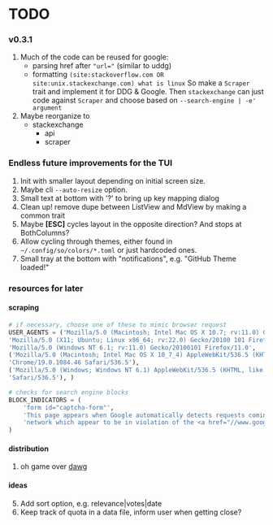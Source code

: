 # TODO

### v0.3.1
1. Much of the code can be reused for google:
    * parsing href after `"url="` (similar to uddg)
    * formatting `(site:stackoverflow.com OR site:unix.stackexchange.com) what is linux`
  So make a `Scraper` trait and implement it for DDG & Google. Then
  `stackexchange` can just code against `Scraper` and choose based on
  `--search-engine | -e' argument`
2. Maybe reorganize to
   - stackexchange
     - api
     - scraper

### Endless future improvements for the TUI
1. Init with smaller layout depending on initial screen size.
2. Maybe cli `--auto-resize` option.
3. Small text at bottom with '?' to bring up key mapping dialog
4. Clean up! remove dupe between ListView and MdView by making a common trait
5. Maybe **[ESC]** cycles layout in the opposite direction? And stops at
   BothColumns?
6. Allow cycling through themes, either found in `~/.config/so/colors/*.toml`
    or just hardcoded ones.
7. Small tray at the bottom with "notifications", e.g. "GitHub Theme loaded!"

### resources for later

#### scraping
```python
# if necessary, choose one of these to mimic browser request
USER_AGENTS = ('Mozilla/5.0 (Macintosh; Intel Mac OS X 10.7; rv:11.0) Gecko/20100101 Firefox/11.0',
'Mozilla/5.0 (X11; Ubuntu; Linux x86_64; rv:22.0) Gecko/20100 101 Firefox/22.0',
'Mozilla/5.0 (Windows NT 6.1; rv:11.0) Gecko/20100101 Firefox/11.0',
('Mozilla/5.0 (Macintosh; Intel Mac OS X 10_7_4) AppleWebKit/536.5 (KHTML, like Gecko) '
'Chrome/19.0.1084.46 Safari/536.5'),
('Mozilla/5.0 (Windows; Windows NT 6.1) AppleWebKit/536.5 (KHTML, like Gecko) Chrome/19.0.1084.46'
'Safari/536.5'), )

# checks for search engine blocks
BLOCK_INDICATORS = (
    'form id="captcha-form"',
    'This page appears when Google automatically detects requests coming from your computer '
    'network which appear to be in violation of the <a href="//www.google.com/policies/terms/">Terms of Service'
)
```

#### distribution
1. oh game over [dawg](https://github.com/japaric/trust)

#### ideas
5. Add sort option, e.g. relevance|votes|date
8. Keep track of quota in a data file, inform user when getting close?
